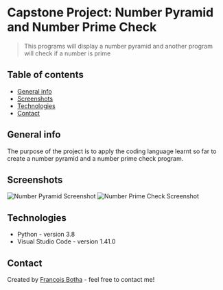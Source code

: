 # Capstone Project: Number Pyramid and Number Prime Check
> This programs will display a number pyramid and another program will check if a number is prime

## Table of contents
* [General info](#general-info)
* [Screenshots](#screenshots)
* [Technologies](#technologies)
* [Contact](#contact)

## General info
The purpose of the project is to apply the coding language learnt so far to create a number pyramid and a number prime check program.

## Screenshots
![Number Pyramid Screenshot](./img/numberPyramid.PNG)
![Number Prime Check Screenshot](./img/primeCheck.PNG)

## Technologies
* Python - version 3.8
* Visual Studio Code - version 1.41.0

## Contact
Created by [Francois Botha](https://github.com/francois-botha) - feel free to contact me!